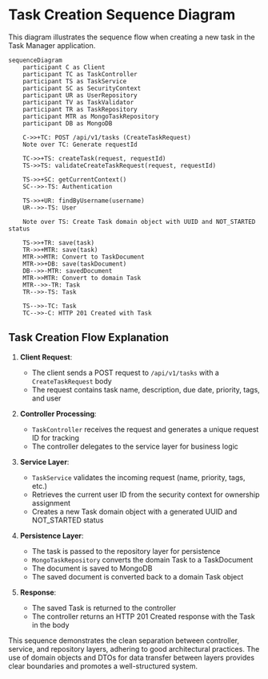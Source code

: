 # Task Creation Sequence Diagram

This diagram illustrates the sequence flow when creating a new task in the Task Manager application.

```mermaid
sequenceDiagram
    participant C as Client
    participant TC as TaskController
    participant TS as TaskService
    participant SC as SecurityContext
    participant UR as UserRepository
    participant TV as TaskValidator
    participant TR as TaskRepository
    participant MTR as MongoTaskRepository
    participant DB as MongoDB

    C->>+TC: POST /api/v1/tasks (CreateTaskRequest)
    Note over TC: Generate requestId

    TC->>+TS: createTask(request, requestId)
    TS->>TS: validateCreateTaskRequest(request, requestId)
    
    TS->>+SC: getCurrentContext()
    SC-->>-TS: Authentication
    
    TS->>+UR: findByUsername(username)
    UR-->>-TS: User
    
    Note over TS: Create Task domain object with UUID and NOT_STARTED status
    
    TS->>+TR: save(task)
    TR->>+MTR: save(task)
    MTR->>MTR: Convert to TaskDocument
    MTR->>+DB: save(taskDocument)
    DB-->>-MTR: savedDocument
    MTR->>MTR: Convert to domain Task
    MTR-->>-TR: Task
    TR-->>-TS: Task
    
    TS-->>-TC: Task
    TC-->>-C: HTTP 201 Created with Task

```

## Task Creation Flow Explanation

1. **Client Request**:
   - The client sends a POST request to `/api/v1/tasks` with a `CreateTaskRequest` body
   - The request contains task name, description, due date, priority, tags, and user

2. **Controller Processing**:
   - `TaskController` receives the request and generates a unique request ID for tracking
   - The controller delegates to the service layer for business logic

3. **Service Layer**:
   - `TaskService` validates the incoming request (name, priority, tags, etc.)
   - Retrieves the current user ID from the security context for ownership assignment
   - Creates a new Task domain object with a generated UUID and NOT_STARTED status

4. **Persistence Layer**:
   - The task is passed to the repository layer for persistence
   - `MongoTaskRepository` converts the domain Task to a TaskDocument
   - The document is saved to MongoDB
   - The saved document is converted back to a domain Task object

5. **Response**:
   - The saved Task is returned to the controller
   - The controller returns an HTTP 201 Created response with the Task in the body

This sequence demonstrates the clean separation between controller, service, and repository layers, adhering to good architectural practices. The use of domain objects and DTOs for data transfer between layers provides clear boundaries and promotes a well-structured system.